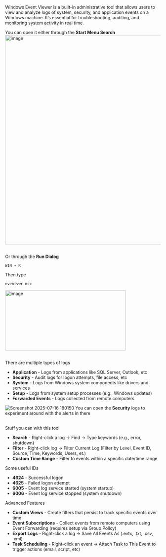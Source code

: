 Windows Event Viewer is a built-in administrative tool that allows users to view and analyze logs of system, security, and application events on a Windows machine. It’s essential for troubleshooting, auditing, and monitoring system activity in real time.

You can open it either through the **Start Menu Search**
<img width="781" height="679" alt="image" src="https://github.com/user-attachments/assets/4d586a4f-8d06-444a-a2bc-a097aef8c871" />
<br><br>

Or through the **Run Dialog**

`WIN + R`

Then type

`eventvwr.msc`

<img width="390" height="195" alt="image" src="https://github.com/user-attachments/assets/d4a049bf-bee3-4dac-bea8-7cf4ae30325e" />
<br><br>

There are multiple types of logs
- **Application**  - Logs from applications like SQL Server, Outlook, etc
- **Security**  - Audit logs for logon attempts, file access, etc
- **System**  - Logs from Windows system components like drivers and services
- **Setup**  - 	Logs from system setup processes (e.g., Windows updates)
- **Forwarded Events**	- Logs collected from remote computers

![Screenshot 2025-07-16 180150](https://github.com/user-attachments/assets/1ee0e202-b7e3-40b9-97f6-486e4ea687f9)
You can open the **Security** logs to experiment around with the alerts in there
<br><br>

Stuff you can with this tool
- **Search** - Right-click a log → Find → Type keywords (e.g., error, shutdown)
- **Filter** - Right-click log → Filter Current Log (Filter by Level, Event ID, Source, Time, Keywords, Users, et.)
- **Custom Time Range** - Filter to events within a specific date/time range

Some useful IDs
- **4624** - Successful logon
- **4625** - Failed logon attempt
- **6005** - Event log service started (system startup)
- **6006** - Event log service stopped (system shutdown)

Advanced Features
- **Custom Views** - Create filters that persist to track specific events over time
- **Event Subscriptions** - Collect events from remote computers using Event Forwarding (requires setup via Group Policy)
- **Export Logs** - Right-click a log → Save All Events As (.evtx, .txt, .csv, .xml)
- **Task Scheduling** - Right-click an event → Attach Task to This Event to trigger actions (email, script, etc)






